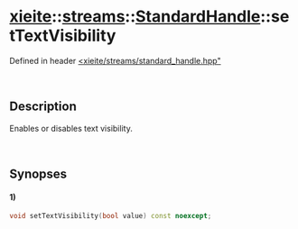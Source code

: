 # [xieite](../../../../../xieite.md)\:\:[streams](../../../../../streams.md)\:\:[StandardHandle](../../../standard_handle.md)\:\:setTextVisibility
Defined in header [<xieite/streams/standard_handle.hpp"](../../../../../../include/xieite/streams/standard_handle.hpp)

&nbsp;

## Description
Enables or disables text visibility.

&nbsp;

## Synopses
#### 1)
```cpp
void setTextVisibility(bool value) const noexcept;
```
